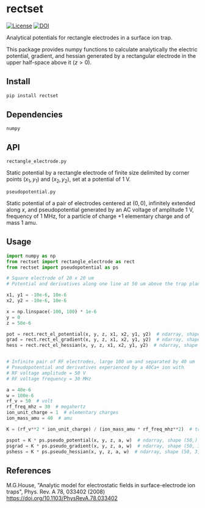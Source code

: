 # rectset

[![License](https://img.shields.io/badge/License-MIT-g.svg?style=flat-square)](https://opensource.org/license/mit/)
[![DOI](https://zenodo.org/badge/659181965.svg)](https://zenodo.org/badge/latestdoi/659181965)

Analytical potentials for rectangle electrodes in a surface ion trap.

This package provides numpy functions to calculate analytically the electric potential, gradient, and hessian generated by a rectangular electrode in the upper half-space above it $(z > 0)$.

## Install

```bash
pip install rectset
```

## Dependencies

`numpy`

## API

`rectangle_electrode.py`

Static potential by a rectangle electrode of finite size delimited by corner points $(x_1, y_1)$ and $(x_2, y_2)$, set at a potential of 1 V.

`pseudopotential.py`

Static potential of a pair of electrodes centered at $(0, 0)$, infinitely extended along $x$, and pseudopotential generated by an AC voltage of amplitude 1 V, frequency of 1 MHz, for a particle of charge +1 elementary charge and of mass 1 amu.

## Usage

```python
import numpy as np
from rectset import rectangle_electrode as rect
from rectset import pseudopotential as ps

# Square electrode of 20 x 20 um
# Potential and derivatives along one line at 50 um above the trap plane

x1, y1 = -10e-6, 10e-6
x2, y2 = -10e-6, 10e-6

x = np.linspace(-100, 100) * 1e-6
y = 0
z = 50e-6

pot = rect.rect_el_potential(x, y, z, x1, x2, y1, y2)  # ndarray, shape (50,)
grad = rect.rect_el_gradient(x, y, z, x1, x2, y1, y2)  # ndarray, shape (50, 3)
hess = rect.rect_el_hessian(x, y, z, x1, x2, y1, y2)  # ndarray, shape (50, 3, 3)


# Infinite pair of RF electrodes, large 100 um and separated by 40 um
# Pseudopotential and derivatives experienced by a 40Ca+ ion with
# RF voltage amplitude = 50 V
# RF voltage frequency = 30 MHz

a = 40e-6
w = 100e-6
rf_v = 50  # volt
rf_freq_mhz = 30  # megahertz
ion_unit_charge = 1  # elementary charges
ion_mass_amu = 40  # amu

K = (rf_v**2 * ion_unit_charge) / (ion_mass_amu * rf_freq_mhz**2)  # trap and ion scaling factor

pspot = K * ps.pseudo_potential(x, y, z, a, w)  # ndarray, shape (50,)
psgrad = K * ps.pseudo_gradient(x, y, z, a, w)  # ndarray, shape (50, 3)
pshess = K * ps.pseudo_hessian(x, y, z, a, w)  # ndarray, shape (50, 3, 3)

```

## References

M.G.House, "Analytic model for electrostatic fields in surface-electrode ion traps", Phys. Rev. A 78, 033402 (2008) <https://doi.org/10.1103/PhysRevA.78.033402>
